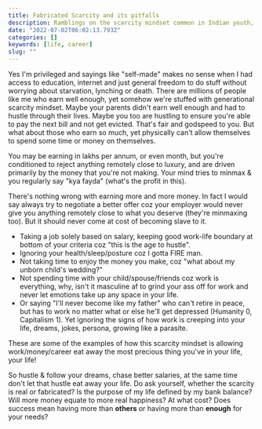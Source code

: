 ```yaml
---
title: Fabricated Scarcity and its pitfalls
description: Ramblings on the scarcity mindset common in Indian youth, particularly men
date: "2022-07-02T06:02:13.793Z"
categories: []
keywords: [life, career]
slug: ""
---
```


Yes I'm privileged and sayings like "self-made" makes no sense when I had access to education,
internet and just general freedom to do stuff without worrying about starvation, lynching or death.
There are millions of people like me who earn well enough, yet somehow we're stuffed with
generational scarcity mindset. Maybe your parents didn't earn well enough and had to hustle through their lives.
Maybe you too are hustling to ensure you're able to pay the next bill and not get evicted.
That's fair and godspeed to you. But what about those who earn so much,
yet physically can't allow themselves to spend some time or money on themselves. 

You may be earning in lakhs per annum, or even month, but you're conditioned to reject anything
remotely close to luxury, and are driven primarily by the money that you're not making.
Your mind tries to minmax & you regularly say "kya fayda" (what's the profit in this). 

There's nothing wrong with earning more and more money. In fact I would say always try to negotiate
a better offer coz your employer would never give you anything remotely close to what you deserve
(they're minmaxing too). But it should never come at cost of becoming slave to it.

* Taking a job solely based on salary, keeping good work-life boundary at bottom of your criteria
coz "this is the age to hustle".
* Ignoring your health/sleep/posture coz I gotta FIRE man.
* Not taking time to enjoy the money you make, coz "what about my unborn child's wedding?"
* Not spending time with your child/spouse/friends coz work is everything, why, isn't it
masculine af to grind your ass off for work and never let emotions take up any space in your life.
* Or saying "I'll never become like my father" who can't  retire in peace, but has to work no matter what
or else he'll get depressed (Humanity 0, Capitalism 1). Yet ignoring the signs of how work is creeping
into your life, dreams, jokes, persona, growing like a parasite.

These are some of the examples of how this scarcity mindset is allowing work/money/career eat away
the most precious thing you've in your life, your life!

So hustle & follow your dreams, chase better salaries, at the same time don't let that hustle eat 
away your life. Do ask yourself, whether the scarcity is real or fabricated? Is the purpose of my
life defined by my bank balance? Will more money equate to more real happiness? At what cost? Does 
success mean having more than **others** or having more than **enough** for your needs?
